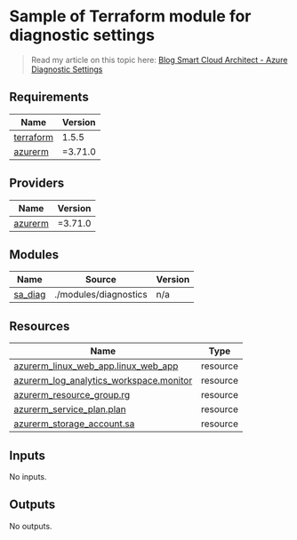 # Sample of Terraform module for diagnostic settings

> Read my article on this topic here:  [Blog Smart Cloud Architect - Azure Diagnostic Settings](https://blog.smartcloudarchitect.fr/terraform-module-azure-diagnostic-settings)

<!-- BEGIN_TF_DOCS -->
## Requirements

| Name | Version |
|------|---------|
| <a name="requirement_terraform"></a> [terraform](#requirement\_terraform) | 1.5.5 |
| <a name="requirement_azurerm"></a> [azurerm](#requirement\_azurerm) | =3.71.0 |

## Providers

| Name | Version |
|------|---------|
| <a name="provider_azurerm"></a> [azurerm](#provider\_azurerm) | =3.71.0 |

## Modules

| Name | Source | Version |
|------|--------|---------|
| <a name="module_sa_diag"></a> [sa\_diag](#module\_sa\_diag) | ./modules/diagnostics | n/a |

## Resources

| Name | Type |
|------|------|
| [azurerm_linux_web_app.linux_web_app](https://registry.terraform.io/providers/hashicorp/azurerm/3.70.0/docs/resources/linux_web_app) | resource |
| [azurerm_log_analytics_workspace.monitor](https://registry.terraform.io/providers/hashicorp/azurerm/3.70.0/docs/resources/log_analytics_workspace) | resource |
| [azurerm_resource_group.rg](https://registry.terraform.io/providers/hashicorp/azurerm/3.70.0/docs/resources/resource_group) | resource |
| [azurerm_service_plan.plan](https://registry.terraform.io/providers/hashicorp/azurerm/3.70.0/docs/resources/service_plan) | resource |
| [azurerm_storage_account.sa](https://registry.terraform.io/providers/hashicorp/azurerm/3.70.0/docs/resources/storage_account) | resource |

## Inputs

No inputs.

## Outputs

No outputs.
<!-- END_TF_DOCS -->